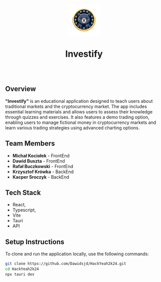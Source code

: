 <p align="center">
  <img src="hackYeah/public/logo.png" alt="Investify Logo" width="100" />
  <h1 align="center">Investify</h1>
</p>
<br/>
<br/>

## Overview
<b>"Investify"</b> is an educational application designed to teach users about traditional markets and the cryptocurrency market. The app includes essential learning materials and allows users to assess their knowledge through quizzes and exercises. It also features a demo trading option, enabling users to manage fictional money in cryptocurrency markets and learn various trading strategies using advanced charting options.

## Team Members
- <b>Michał Kociołek</b> - FrontEnd
- <b>Dawid Buszta</b> - FrontEnd
- <b>Rafał Buczkowski</b> - FrontEnd
- <b>Krzysztof Krówka</b> - BackEnd
- <b>Kacper Sroczyk</b> - BackEnd


## Tech Stack
- React,
- Typescript,
- Vite
- Tauri
- API

## Setup Instructions
To clone and run the application locally, use the following commands:

```bash
git clone https://github.com/Dawidsjd/HackYeah2k24.git
cd HackYeah2k24
npx tauri dev
